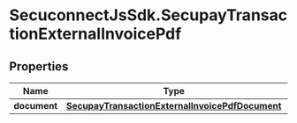 # SecuconnectJsSdk.SecupayTransactionExternalInvoicePdf

## Properties
Name | Type | Description | Notes
------------ | ------------- | ------------- | -------------
**document** | [**SecupayTransactionExternalInvoicePdfDocument**](SecupayTransactionExternalInvoicePdfDocument.md) |  | [optional] 


